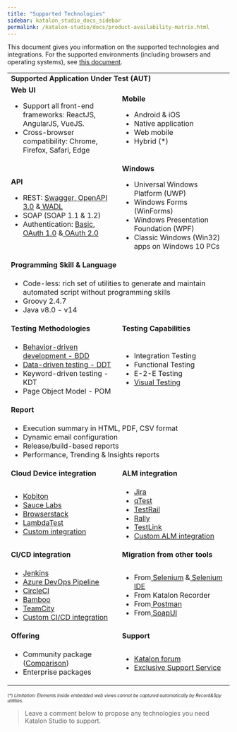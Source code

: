 ```yaml
---
title: "Supported Technologies"
sidebar: katalon_studio_docs_sidebar
permalink: /katalon-studio/docs/product-availability-matrix.html
---
```


This document gives you information on the supported technologies and integrations. For the supported environments (including browsers and operating systems), see [this document](https://docs.katalon.com/katalon-studio/docs/supported-environments.html).

<table>
    <tr>
        <td colspan="2"><strong>Supported Application Under Test (AUT)</strong>
        </td>
    </tr>
    <tr>
        <td style="width:50%"><strong>Web UI</strong>
            <ul>
                <li>Support all front-end frameworks: ReactJS, AngularJS, VueJS.
                <li>Cross-browser compatibility: Chrome, Firefox, Safari, Edge
                </li>
            </ul>
        </td>
        <td><strong>Mobile</strong>
            <ul>
                <li>Android & iOS
                <li>Native application
                <li>Web mobile
                <li>Hybrid (*)
                </li>
            </ul>
        </td>
    </tr>
    <tr>
        <td style="width:50%"><strong>API</strong>
            <ul>
                <li>REST: <a href="https: //docs.katalon.com/katalon-studio/docs/import-rest-requests-from-swagger-20.html">
                        Swagger</a>,<a href="https://docs.katalon.com/katalon-studio/docs/import-openapi30.html"> OpenAPI 3.0</a> &<a
                        href="https://docs.katalon.com/katalon-studio/docs/import-wadl.html"> WADL</a>
                <li>SOAP (SOAP 1.1 & 1.2)
                <li>Authentication: <a
                        href="https://docs.katalon.com/katalon-studio/docs/authorization-basic.html">Basic</a>, <a
                        href="https://docs.katalon.com/katalon-studio/docs/authorization-oauth1.html">OAuth 1.0</a> &<a
                        href="https://docs.katalon.com/katalon-studio/docs/authorization-oauth2.html"> OAuth 2.0</a>
                </li>
            </ul>
        </td>
        <td style="width:50%"><strong>Windows</strong>
            <ul>
                <li>Universal Windows Platform (UWP)
                <li>Windows Forms (WinForms)
                <li>Windows Presentation Foundation (WPF)
                <li>Classic Windows (Win32) apps on Windows 10 PCs
                </li>
            </ul>
        </td>
    </tr>
    <tr>
        <td colspan="2"><strong>Programming Skill & Language</strong>
        </td>
    </tr>
    <tr>
        <td colspan="2">
            <ul>
                <li>Code-less: rich set of utilities to generate and maintain automated script without programming
                    skills
                <li>Groovy 2.4.7
                <li>Java v8.0 - v14
                </li>
            </ul>
        </td>
    </tr>
    <tr>
        <td style="width:50%"><strong>Testing Methodologies</strong>
        </td>
        <td><strong>Testing Capabilities</strong>
        </td>
    </tr>
    <tr>
        <td>
            <ul>
                <li><a href="https://github.com/katalon-studio-samples/katalon-bdd-cucumber-tests">Behavior-driven
                        development - BDD</a>
                <li><a href="https://github.com/katalon-studio-samples/data-driven-tests">Data-driven testing - DDT</a>
                <li>Keyword-driven testing - KDT
                <li>Page Object Model - POM
                </li>
            </ul>
        </td>
        <td>
            <ul>
                <li>Integration Testing
                <li>Functional Testing
                <li>E-2-E Testing
                <li><a href="https://github.com/katalon-studio-samples/web-visual-testing-samples">Visual Testing</a>
                </li>
            </ul>
        </td>
    </tr>
    <tr>
        <td colspan="2"><strong>Report</strong>
        </td>
    </tr>
    <tr>
        <td colspan="2">
            <ul>
                <li>Execution summary in HTML, PDF, CSV format
                <li>Dynamic email configuration
                <li>Release/build-based reports
                <li>Performance, Trending & Insights reports
                </li>
            </ul>
        </td>
    </tr>
    <tr>
        <td style="width:50%"><strong>Cloud Device integration</strong>
        </td>
        <td><strong>ALM integration</strong>
        </td>
    </tr>
    <tr>
        <td>
            <ul>
                <li><a
                        href="https://docs.katalon.com/katalon-studio/videos/introducing_kobiton_katalon_studio.html">Kobiton</a>
                <li><a href="https://docs.katalon.com/katalon-studio/docs/saucelabs-plugin.html">Sauce Labs</a>
                <li><a
                        href="https://docs.katalon.com/katalon-studio/docs/browserstack-integration.html">Browserstack</a>
                <li><a href="https://docs.katalon.com/katalon-studio/docs/lambdatest-integration.html">LambdaTest</a>
                <li><a
                        href="https://docs.katalon.com/katalon-studio/docs/introduction-to-desired-capabilities.html#remote-server">Custom
                        integration</a>
                </li>
            </ul>
        </td>
        <td>
            <ul>
                <li><a href="https://docs.katalon.com/katalon-studio/docs/jira-integration.html">Jira</a>
                <li><a href="https://docs.katalon.com/katalon-studio/docs/qtest-integration.html">qTest</a>
                <li><a href="https://docs.katalon.com/katalon-studio/docs/testrail-integration.html">TestRail</a>
                <li><a href="https://docs.katalon.com/katalon-studio/docs/rally-integration.html">Rally</a>
                <li><a href="https://docs.katalon.com/katalon-studio/docs/testlink-integration.html">TestLink</a>
                <li><a href="https://docs.katalon.com/katalon-store/docs/publisher/example-plugin-testrail.html">Custom
                        ALM integration</a>
                </li>
            </ul>
        </td>
    </tr>
    <tr>
        <td style="width:50%"><strong>CI/CD integration</strong>
        </td>
        <td><strong>Migration from other tools</strong>
        </td>
    </tr>
    <tr>
        <td>
            <ul>
                <li><a href="https://docs.katalon.com/katalon-studio/docs/jenkins-plugin-windows.html">Jenkins</a>
                <li><a href="https://docs.katalon.com/katalon-studio/docs/azure-devops-extension.html">Azure DevOps
                        Pipeline</a>
                <li><a href="https://docs.katalon.com/katalon-studio/docs/integration-circleci.html">CircleCI</a>
                <li><a href="https://docs.katalon.com/katalon-studio/docs/bamboo-addon.html">Bamboo</a>
                <li><a
                        href="https://docs.katalon.com/katalon-studio/docs/teamcity-plugin.html">TeamCity</a>
                <li><a href="https://docs.katalon.com/katalon-studio/docs/intro-RE.html">Custom CI/CD integration</a>
                </li>
            </ul>
        </td>
        <td>
            <ul>
                <li>From<a href="https://docs.katalon.com/katalon-studio/docs/selenium-testng-junit-migration.html">
                        Selenium</a> &<a href="https://docs.katalon.com/katalon-studio/docs/import-selenium-ide.html">
                        Selenium IDE</a>
                <li>From Katalon Recorder
                <li>From<a href="https://docs.katalon.com/katalon-studio/docs/import-postman.html"> Postman</a>
                <li>From<a href="https://docs.katalon.com/katalon-studio/docs/import-soapui.html"> SoapUI</a>
                </li>
            </ul>
        </td>
    </tr>
    <tr>
        <td style="width:50%"><strong>Offering</strong>
        </td>
        <td><strong>Support</strong>
        </td>
    </tr>
    <tr>
        <td>
            <ul>
                <li>Community package (<a href="https://www.katalon.com/pricing/">Comparison</a>)
                <li>Enterprise packages
                </li>
            </ul>
        </td>
        <td>
            <ul>
                <li><a href="https://forum.katalon.com/">Katalon forum</a>
                <li><a href="https://www.katalon.com/pricing/">Exclusive Support Service</a>
                </li>
            </ul>
        </td>
    </tr>
</table>

<font size="1"><p>(*) <i>Limitation: Elements inside embedded web views cannot be captured automatically by Record&Spy utilities.</i></p></font>

> Leave a comment below to propose any technologies you need Katalon Studio to support.